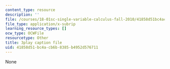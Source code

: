 ```yaml
---
content_type: resource
description: ''
file: /courses/18-01sc-single-variable-calculus-fall-2010/41858d51bc4acb6b8385b4952d576711_wOHrNt9ScYs.srt
file_type: application/x-subrip
learning_resource_types: []
ocw_type: OCWFile
resourcetype: Other
title: 3play caption file
uid: 41858d51-bc4a-cb6b-8385-b4952d576711
---
```

None


